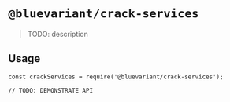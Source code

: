 # `@bluevariant/crack-services`

> TODO: description

## Usage

```
const crackServices = require('@bluevariant/crack-services');

// TODO: DEMONSTRATE API
```

